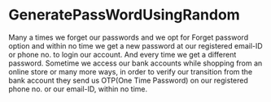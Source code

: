 # GeneratePassWordUsingRandom
Many a times we forget our passwords and we opt for Forget password option and within no time we get a new password at our registered email-ID or phone no. to login our account. And every time we get a different password. Sometime we access our bank accounts while shopping from an online store or many more ways, in order to verify our transition from the bank account they send us OTP(One Time Password) on our registered phone no. or our email-ID, within no time.
